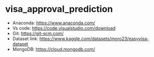 # visa_approval_prediction

- Anaconda: https://www.anaconda.com/
- Vs code: https://code.visualstudio.com/download
- Git: https://git-scm.com/
- Dataset link: https://www.kaggle.com/datasets/moro23/easyvisa-dataset
- MongoDB: https://cloud.mongodb.com/
